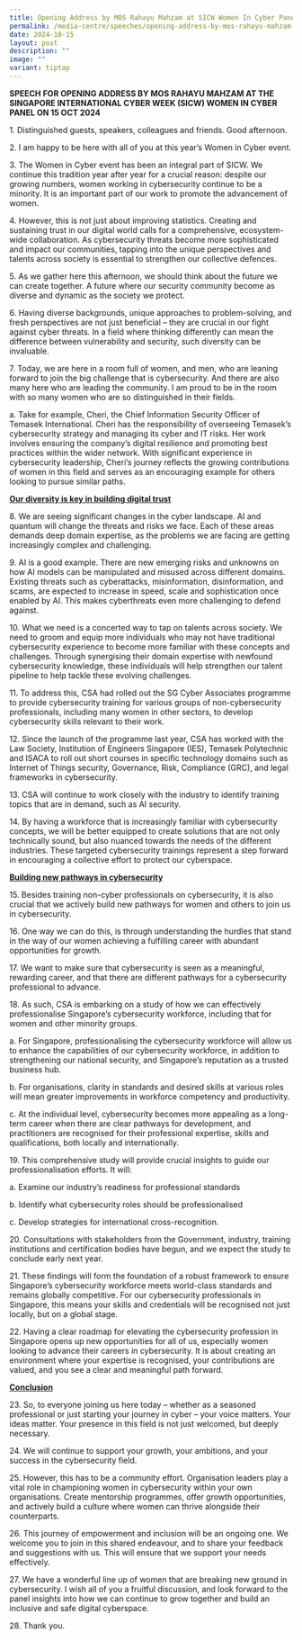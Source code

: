 ```yaml
---
title: Opening Address by MOS Rahayu Mahzam at SICW Women In Cyber Panel 2024
permalink: /media-centre/speeches/opening-address-by-mos-rahayu-mahzam-at-sicw-women-in-cyber-panel-2024/
date: 2024-10-15
layout: post
description: ""
image: ""
variant: tiptap
---
```

<p><strong>SPEECH FOR OPENING ADDRESS BY MOS RAHAYU MAHZAM AT THE SINGAPORE INTERNATIONAL CYBER WEEK (SICW) WOMEN IN CYBER PANEL ON 15 OCT 2024</strong>
<br>
</p>
<p>1. Distinguished guests, speakers, colleagues and friends. Good afternoon.</p>
<p>2. I am happy to be here with all of you at this year’s Women in Cyber
event.</p>
<p>3. The Women in Cyber event has been an integral part of SICW. We continue
this tradition year after year for a crucial reason: despite our growing
numbers, women working in cybersecurity continue to be a minority. It is
an important part of our work to promote the advancement of women.</p>
<p>4. However, this is not just about improving statistics. Creating and
sustaining trust in our digital world calls for a comprehensive, ecosystem-wide
collaboration. As cybersecurity threats become more sophisticated and impact
our communities, tapping into the unique perspectives and talents across
society is essential to strengthen our collective defences.</p>
<p>5. As we gather here this afternoon, we should think about the future
we can create together. A future where our security community become as
diverse and dynamic as the society we protect.</p>
<p>6. Having diverse backgrounds, unique approaches to problem-solving, and
fresh perspectives are not just beneficial – they are crucial in our fight
against cyber threats. In a field where thinking differently can mean the
difference between vulnerability and security, such diversity can be invaluable.</p>
<p>7. Today, we are here in a room full of women, and men, who are leaning
forward to join the big challenge that is cybersecurity. And there are
also many here who are leading the community. I am proud to be in the room
with so many women who are so distinguished in their fields.</p>
<p>a. Take for example, Cheri, the Chief Information Security Officer of
Temasek International. Cheri has the responsibility of overseeing Temasek’s
cybersecurity strategy and managing its cyber and IT risks. Her work involves
ensuring the company’s digital resilience and promoting best practices
within the wider network. With significant experience in cybersecurity
leadership, Cheri’s journey reflects the growing contributions of women
in this field and serves as an encouraging example for others looking to
pursue similar paths.</p>
<p><strong><u>Our diversity is key in building digital trust</u></strong>
</p>
<p>8. We are seeing significant changes in the cyber landscape. AI and quantum
will change the threats and risks we face. Each of these areas demands
deep domain expertise, as the problems we are facing are getting increasingly
complex and challenging.</p>
<p>9. AI is a good example. There are new emerging risks and unknowns on
how AI models can be manipulated and misused across different domains.
Existing threats such as cyberattacks, misinformation, disinformation,
and scams, are expected to increase in speed, scale and sophistication
once enabled by AI. This makes cyberthreats even more challenging to defend
against.</p>
<p>10. What we need is a concerted way to tap on talents across society.
We need to groom and equip more individuals who may not have traditional
cybersecurity experience to become more familiar with these concepts and
challenges. Through synergising their domain expertise with newfound cybersecurity
knowledge, these individuals will help strengthen our talent pipeline to
help tackle these evolving challenges.</p>
<p>11. To address this, CSA had rolled out the SG Cyber Associates programme
to provide cybersecurity training for various groups of non-cybersecurity
professionals, including many women in other sectors, to develop cybersecurity
skills relevant to their work.</p>
<p>12. Since the launch of the programme last year, CSA has worked with the
Law Society, Institution of Engineers Singapore (IES), Temasek Polytechnic
and ISACA to roll out short courses in specific technology domains such
as Internet of Things security, Governance, Risk, Compliance (GRC), and
legal frameworks in cybersecurity.</p>
<p>13. CSA will continue to work closely with the industry to identify training
topics that are in demand, such as AI security.</p>
<p>14. By having a workforce that is increasingly familiar with cybersecurity
concepts, we will be better equipped to create solutions that are not only
technically sound, but also nuanced towards the needs of the different
industries. These targeted cybersecurity trainings represent a step forward
in encouraging a collective effort to protect our cyberspace.</p>
<p><strong><u>Building new pathways in cybersecurity</u></strong>
</p>
<p>15. Besides training non-cyber professionals on cybersecurity, it is also
crucial that we actively build new pathways for women and others to join
us in cybersecurity.</p>
<p>16. One way we can do this, is through understanding the hurdles that
stand in the way of our women achieving a fulfilling career with abundant
opportunities for growth.</p>
<p>17. We want to make sure that cybersecurity is seen as a meaningful, rewarding
career, and that there are different pathways for a cybersecurity professional
to advance.</p>
<p>18. As such, CSA is embarking on a study of how we can effectively professionalise
Singapore’s cybersecurity workforce, including that for women and other
minority groups.</p>
<p>a. For Singapore, professionalising the cybersecurity workforce will allow
us to enhance the capabilities of our cybersecurity workforce, in addition
to strengthening our national security, and Singapore’s reputation as a
trusted business hub.</p>
<p>b. For organisations, clarity in standards and desired skills at various
roles will mean greater improvements in workforce competency and productivity.</p>
<p>c. At the individual level, cybersecurity becomes more appealing as a
long-term career when there are clear pathways for development, and practitioners
are recognised for their professional expertise, skills and qualifications,
both locally and internationally.</p>
<p>19. This comprehensive study will provide crucial insights to guide our
professionalisation efforts. It will:</p>
<p>a. Examine our industry’s readiness for professional standards</p>
<p>b. Identify what cybersecurity roles should be professionalised</p>
<p>c. Develop strategies for international cross-recognition.</p>
<p>20. Consultations with stakeholders from the Government, industry, training
institutions and certification bodies have begun, and we expect the study
to conclude early next year.</p>
<p>21. These findings will form the foundation of a robust framework to ensure
Singapore’s cybersecurity workforce meets world-class standards and remains
globally competitive. For our cybersecurity professionals in Singapore,
this means your skills and credentials will be recognised not just locally,
but on a global stage.</p>
<p>22. Having a clear roadmap for elevating the cybersecurity profession
in Singapore opens up new opportunities for all of us, especially women
looking to advance their careers in cybersecurity. It is about creating
an environment where your expertise is recognised, your contributions are
valued, and you see a clear and meaningful path forward.</p>
<p><strong><u>Conclusion</u></strong>
</p>
<p>23. So, to everyone joining us here today – whether as a seasoned professional
or just starting your journey in cyber – your voice matters. Your ideas
matter. Your presence in this field is not just welcomed, but deeply necessary.</p>
<p>24. We will continue to support your growth, your ambitions, and your
success in the cybersecurity field.</p>
<p>25. However, this has to be a community effort. Organisation leaders play
a vital role in championing women in cybersecurity within your own organisations.
Create mentorship programmes, offer growth opportunities, and actively
build a culture where women can thrive alongside their counterparts.</p>
<p>26. This journey of empowerment and inclusion will be an ongoing one.
We welcome you to join in this shared endeavour, and to share your feedback
and suggestions with us. This will ensure that we support your needs effectively.</p>
<p>27. We have a wonderful line up of women that are breaking new ground
in cybersecurity. I wish all of you a fruitful discussion, and look forward
to the panel insights into how we can continue to grow together and build
an inclusive and safe digital cyberspace.</p>
<p>28. Thank you.</p>